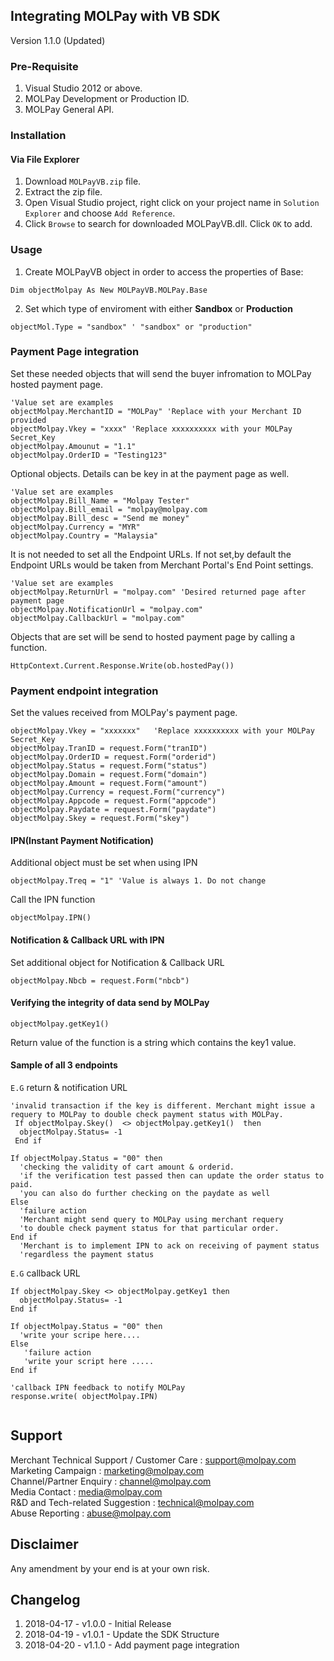 ## Integrating MOLPay with VB SDK
Version 1.1.0 (Updated)

### Pre-Requisite
1. Visual Studio 2012 or above.
2. MOLPay Development or Production ID.
3. MOLPay General API.

### Installation
#### Via File Explorer
1. Download `MOLPayVB.zip` file.
2. Extract the zip file. 
3. Open Visual Studio project, right click on your project name in `Solution Explorer` and choose `Add Reference`.
4. Click `Browse` to search for downloaded MOLPayVB.dll. Click `OK` to add.

### Usage
1. Create MOLPayVB object in order to access the properties of Base: 

```VB.Net
Dim objectMolpay As New MOLPayVB.MOLPay.Base
```
2. Set which type of enviroment with either **Sandbox** or **Production**
```VB.Net
objectMol.Type = "sandbox" ' "sandbox" or "production"
```
### Payment Page integration
Set these needed objects that will send the buyer infromation to MOLPay hosted payment page.
```VB
'Value set are examples
objectMolpay.MerchantID = "MOLPay" 'Replace with your Merchant ID provided  
objectMolpay.Vkey = "xxxx" 'Replace ​xxxxxxxxxx with your MOLPay Secret_Key
objectMolpay.Amounut = "1.1"
objectMolpay.OrderID = "Testing123"
```
Optional objects. Details can be key in at the payment page as well.
```VB
'Value set are examples
objectMolpay.Bill_Name = "Molpay Tester"
objectMolpay.Bill_email = "molpay@molpay.com
objectMolpay.Bill_desc = "Send me money"
objectMolpay.Currency = "MYR"
objectMolpay.Country = "Malaysia"
```
It is not needed to set all the Endpoint URLs. If not set,by default the Endpoint URLs would be taken from Merchant Portal's End Point settings.
```VB
'Value set are examples
objectMolpay.ReturnUrl = "molpay.com" 'Desired returned page after payment page
objectMolpay.NotificationUrl = "molpay.com" 
objectMolpay.CallbackUrl = "molpay.com"
```
Objects that are set will be send to hosted payment page by calling a function.
```VB
HttpContext.Current.Response.Write(ob.hostedPay())
```
### Payment endpoint integration
Set the values received from MOLPay's payment page.
```VB.Net
objectMolpay.Vkey = "xxxxxxx"   'Replace ​xxxxxxxxxx with your MOLPay Secret_Key
objectMolpay.TranID = request.Form("tranID")
objectMolpay.OrderID = request.Form("orderid")
objectMolpay.Status = request.Form("status")
objectMolpay.Domain = request.Form("domain") 
objectMolpay.Amount = request.Form("amount")
objectMolpay.Currency = request.Form("currency")
objectMolpay.Appcode = request.Form("appcode")
objectMolpay.Paydate = request.Form("paydate")
objectMolpay.Skey = request.Form("skey")
```
#### IPN(Instant Payment Notification)
Additional object must be set when using IPN
```VB.Net
objectMolpay.Treq = "1" 'Value is always 1. Do not change
```
Call the IPN function
```VB.Net
objectMolpay.IPN()
```
#### Notification & Callback URL with IPN 
Set additional object for Notification & Callback URL 
```VB.Net
objectMolpay.Nbcb = request.Form("nbcb")  
```
#### Verifying the integrity of data send by MOLPay
```VB.Net
objectMolpay.getKey1() 
```
Return value of the function is a string which contains the key1 value.

#### Sample of all 3 endpoints
`E.G` return & notification URL

```VB
'invalid transaction if the key is different. Merchant might issue a requery to MOLPay to double check payment status with MOLPay. 
 If objectMolpay.Skey()  <> objectMolpay.getKey1()  then   
  objectMolpay.Status= -1
 End if 
 
If objectMolpay.Status = "00" then  
  'checking the validity of cart amount & orderid.  
  'if the verification test passed then can update the order status to paid. 
  'you can also do further checking on the paydate as well 
Else
  'failure action  
  'Merchant might send query to MOLPay using merchant requery  
  'to double check payment status for that particular order. 
End if 
  'Merchant is to implement IPN to ack on receiving of payment status 
  'regardless the payment status
```
`E.G` callback URL
```VB.Net
If objectMolpay.Skey <> objectMolpay.getKey1 then   
  objectMolpay.Status= -1
End if 
 
If objectMolpay.Status = "00" then  
  'write your scripe here.... 
Else
   'failure action   
   'write your script here ..... 
End if

'callback IPN feedback to notify MOLPay 
response.write( objectMolpay.IPN)
 
```
Support
-------

Merchant Technical Support / Customer Care : support@molpay.com <br>
Marketing Campaign : marketing@molpay.com <br>
Channel/Partner Enquiry : channel@molpay.com <br>
Media Contact : media@molpay.com <br>
R&D and Tech-related Suggestion : technical@molpay.com <br>
Abuse Reporting : abuse@molpay.com

Disclaimer
----------
Any amendment by your end is at your own risk.

Changelog
----------
1. 2018-04-17 - v1.0.0 - Initial Release
2. 2018-04-19 - v1.0.1 - Update the SDK Structure
3. 2018-04-20 - v1.1.0 - Add payment page integration
